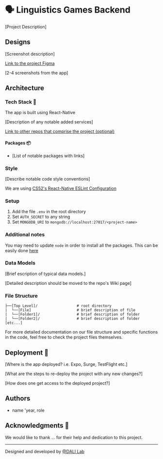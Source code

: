 # 🗣 Linguistics Games Backend

[Project Description]

## Designs
[Screenshot description]

[Link to the project Figma](https://apple.com)

[2-4 screenshots from the app]

## Architecture
### Tech Stack 🥞
The app is built using React-Native

[Description of any notable added services]

[Link to other repos that comprise the project (optional)](https://github.com/)

#### Packages 📦
* [List of notable packages with links]

### Style
[Describe notable code style conventions]

We are using [CS52's React-Native ESLint Configuration](https://gist.github.com/timofei7/c8df5cc69f44127afb48f5d1dffb6c84)

### Setup

1. Add the file `.env` in the root directory
2. Set `AUTH_SECRET` to any string
3. Set `MONGODB_URI` to `mongodb://localhost:27017/<project-name>`

### Additional notes

You may need to update `node` in order to install all the packages. This can be easily done [here](https://nodejs.org/en/)

### Data Models
[Brief escription of typical data models.]

[Detailed description should be moved to the repo's Wiki page]

### File Structure

```
├──[Top Level]/                  # root directory
|  └──[File]                     # brief description of file
|  └──[Folder1]/                 # brief description of folder 
|  └──[Folder2]/                 # brief description of folder
[etc...]
```

For more detailed documentation on our file structure and specific functions in the code, feel free to check the project files themselves.

## Deployment 🚀
[Where is the app deployed? i.e. Expo, Surge, TestFlight etc.]

[What are the steps to re-deploy the project with any new changes?]

[How does one get access to the deployed project?]

## Authors
* name 'year, role

## Acknowledgments 🤝
We would like to thank ... for their help and dedication to this project.

---
Designed and developed by [@DALI Lab](https://github.com/dali-lab)
